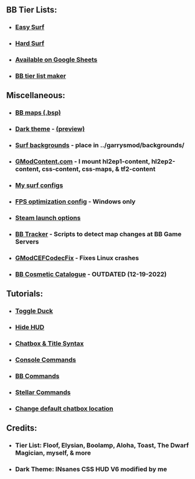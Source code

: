 ## BB Tier Lists:
- ### [Easy Surf](https://sod-ers.github.io/GMod-Resources/PDF/Easy-Surf-Tier-List.pdf)
- ### [Hard Surf](https://sod-ers.github.io/GMod-Resources/PDF/Hard-Surf-Tier-List.pdf)
- ### [Available on Google Sheets](https://drive.google.com/file/d/1tmvFmxGDCZ9fppvFutYpdc-mJwU7Ul3_/view?usp=sharing)
- ### [BB tier list maker](https://tiermaker.com/create/easy-surf-maps-17474064-3)
## Miscellaneous:
- ### [BB maps (.bsp)](https://drive.google.com/drive/folders/1YmX4WmWzpnxPBlwhT1N2Yj8wBGX1MLf5?usp=sharing)
- ### [Dark theme](https://github.com/Sod-ers/GMod-Resources/releases) - [(preview)](https://sod-ers.github.io/GMod-Resources/Dark-Theme/dark-theme-preview.png)
- ### [Surf backgrounds](https://drive.google.com/drive/folders/1-xucNF6qe4gJGGJodlN9l7CLn6LIHHK5?usp=sharing) - place in ../garrysmod/backgrounds/
- ### [GModContent.com](https://gmodcontent.com/) - I mount hl2ep1-content, hl2ep2-content, css-content, css-maps, & tf2-content
- ### [My surf configs](https://github.com/Sod-ers/GMod-Resources/tree/main/CFG)
- ### [FPS optimization config](https://github.com/Sod-ers/GMod-Resources/blob/main/CFG/betterfps-WINDOWS-ONLY.cfg) - Windows only
- ### [Steam launch options](https://github.com/Sod-ers/GMod-Resources/tree/main/Steam-Launch-Options)
- ### [BB Tracker](https://github.com/Sod-ers/BB-Tracker) - Scripts to detect map changes at BB Game Servers
- ### [GModCEFCodecFix](https://github.com/solsticegamestudios/GModCEFCodecFix) - Fixes Linux crashes
- ### [BB Cosmetic Catalogue](https://drive.google.com/file/d/1Wf3UQVVo6iEwZ1IXttvFPny1y1eduaLL/view?usp=share_link) - OUTDATED (12-19-2022)
## Tutorials:
- ### [Toggle Duck](https://github.com/Sod-ers/GMod-Resources/blob/main/Commands/Toggle%20Duck.md)
- ### [Hide HUD](https://github.com/Sod-ers/GMod-Resources/blob/main/Commands/Hide%20HUD.md)
- ### [Chatbox & Title Syntax](https://github.com/Sod-ers/GMod-Resources/blob/main/Commands/Chatbox%20%26%20Title%20Syntax.md)
- ### [Console Commands](https://github.com/Sod-ers/GMod-Resources/blob/main/Commands/Console%20Commands.md)
- ### [BB Commands](https://github.com/Sod-ers/GMod-Resources/blob/main/Commands/BB%20Commands.md)
- ### [Stellar Commands](https://github.com/Sod-ers/GMod-Resources/blob/main/Commands/Stellar%20Commands.md)
- ### [Change default chatbox location](https://github.com/Sod-ers/GMod-Resources/blob/main/Notes/Change%20default%20chatbox%20location.md)
## Credits:
- ### Tier List: Floof, Elysian, Boolamp, Aloha, Toast, The Dwarf Magician, myself, & more
- ### Dark Theme: INsanes CSS HUD V6 modified by me